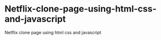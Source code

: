 # Netflix-clone-page-using-html-css-and-javascript
Netflix clone page using html css and javascript
